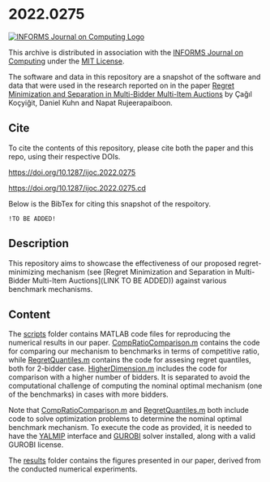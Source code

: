 # 2022.0275

[![INFORMS Journal on Computing Logo](https://INFORMSJoC.github.io/logos/INFORMS_Journal_on_Computing_Header.jpg)](https://pubsonline.informs.org/journal/ijoc)

This archive is distributed in association with the [INFORMS Journal on
Computing](https://pubsonline.informs.org/journal/ijoc) under the [MIT License](LICENSE.txt).

The software and data in this repository are a snapshot of the software and data
that were used in the research reported on in the paper 
[Regret Minimization and Separation in Multi-Bidder Multi-Item Auctions](https://doi.org/10.1287/ijoc.2022.0275) by Çağıl Koçyiğit, Daniel Kuhn and Napat Rujeerapaiboon.

## Cite

To cite the contents of this repository, please cite both the paper and this repo, using their respective DOIs.

https://doi.org/10.1287/ijoc.2022.0275

https://doi.org/10.1287/ijoc.2022.0275.cd

Below is the BibTex for citing this snapshot of the respoitory.

```
!TO BE ADDED!
```

## Description

This repository aims to showcase the effectiveness of our proposed regret-minimizing mechanism (see [Regret Minimization and Separation in Multi-Bidder Multi-Item Auctions](LINK TO BE ADDED)) against various benchmark mechanisms.

## Content

The [scripts](scripts) folder contains MATLAB code files for reproducing the numerical results in our paper. [CompRatioComparison.m](scripts/CompRatioComparison.m) contains the code for comparing our mechanism to benchmarks in terms of competitive ratio, while [RegretQuantiles.m](scripts/RegretQuantiles.m) contains the code for assesing regret quantiles, both for 2-bidder case. [HigherDimension.m](scripts/HigherDimension.m) includes the code for comparison with a higher number of bidders. It is separated to avoid the computational challenge of computing the nominal optimal mechanism (one of the benchmarks) in cases with more bidders. 

Note that [CompRatioComparison.m](scripts/CompRatioComparison.m) and [RegretQuantiles.m](scripts/RegretQuantiles.m) both include code to solve optimization problems to determine the nominal optimal benchmark mechanism. To execute the code as provided, it is needed to have the [YALMIP](https://yalmip.github.io/) interface and [GUROBI](https://www.gurobi.com/) solver installed, along with a valid GUROBI license.

The [results](results) folder contains the figures presented in our paper, derived from the conducted numerical experiments.

